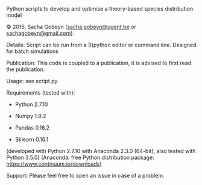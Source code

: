 
Python scripts to develop and optimise a theory-based species distribution model

© 2016, Sacha Gobeyn (sacha.gobeyn@ugent.be or sachagobeyn@gmail.com). 

Details: Script can be run from a (I)python editor or command line. Designed for batch simulations
 
Publication: This code is coupled to a publication, it is advised to first read the publication.

Usage: see script.py

Requirements (tested with):
  * Python 2.7.10
  
  * Numpy 1.9.2  
  
  * Pandas 0.16.2
  
  * Sklearn 0.16.1

  
  (developed with Python 2.7.10 with Anaconda 2.3.0 (64-bit), also tested with Python 3.5.0) 
  (Anaconda: free Python distribution package: https://www.continuum.io/downloads)
  

Support: Please feel free to open an issue in case of a problem.
